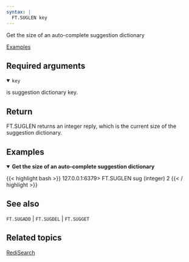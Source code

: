 ```yaml
---
syntax: |
  FT.SUGLEN key
---
```


Get the size of an auto-complete suggestion dictionary

[Examples](#examples)

## Required arguments

<details open>
<summary><code>key</code></summary>

is suggestion dictionary key.
</details>

## Return

FT.SUGLEN returns an integer reply, which is the current size of the suggestion dictionary.

## Examples

<details open>
<summary><b>Get the size of an auto-complete suggestion dictionary</b></summary>

{{< highlight bash >}}
127.0.0.1:6379> FT.SUGLEN sug
(integer) 2
{{< / highlight >}}
</details>

## See also

`FT.SUGADD` | `FT.SUGDEL` | `FT.SUGGET` 

## Related topics

[RediSearch](/docs/stack/search)